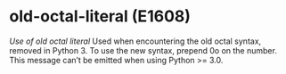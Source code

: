 # old-octal-literal (E1608)

*Use of old octal literal* Used when encountering the old octal syntax,
removed in Python 3. To use the new syntax, prepend 0o on the number.
This message can’t be emitted when using Python &gt;= 3.0.
